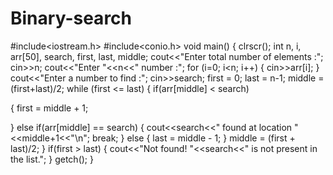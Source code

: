 # Binary-search
#include<iostream.h>
#include<conio.h>
void main()
{
clrscr();
int n, i, arr[50], search, first, last, middle;
cout<<"Enter total number of elements :";
cin>>n;
cout<<"Enter "<<n<<" number :";
for (i=0; i<n; i++)
{
	cin>>arr[i];
}
cout<<"Enter a number to find :";
cin>>search;
first = 0;
last = n-1;
middle = (first+last)/2;
while (first <= last)
{
 if(arr[middle] < search)
		
{
 first = middle + 1;

}
else if(arr[middle] == search)
{
 cout<<search<<" found at location "<<middle+1<<"\n";
break;
}
else
{
	 last = middle - 1;
}
middle = (first + last)/2;
}
 if(first > last)
{
 cout<<"Not found! "<<search<<" is not present in the list.";
}
getch();
}
